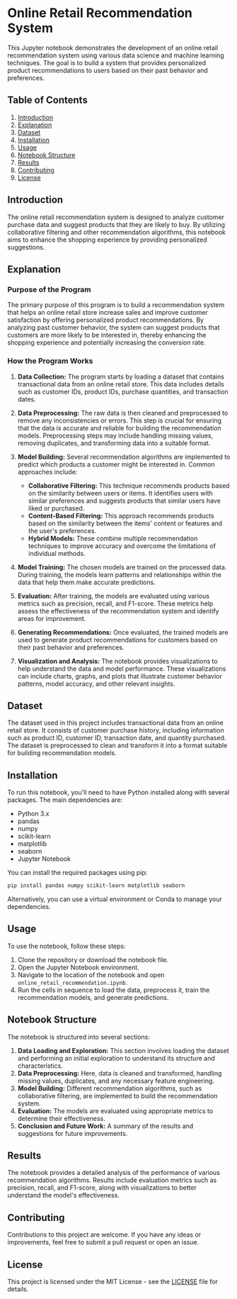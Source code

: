 # Online Retail Recommendation System

This Jupyter notebook demonstrates the development of an online retail recommendation system using various data science and machine learning techniques. The goal is to build a system that provides personalized product recommendations to users based on their past behavior and preferences.

## Table of Contents

1. [Introduction](#introduction)
2. [Explanation](#explanation)
3. [Dataset](#dataset)
4. [Installation](#installation)
5. [Usage](#usage)
6. [Notebook Structure](#notebook-structure)
7. [Results](#results)
8. [Contributing](#contributing)
9. [License](#license)

## Introduction

The online retail recommendation system is designed to analyze customer purchase data and suggest products that they are likely to buy. By utilizing collaborative filtering and other recommendation algorithms, this notebook aims to enhance the shopping experience by providing personalized suggestions.

## Explanation

### Purpose of the Program

The primary purpose of this program is to build a recommendation system that helps an online retail store increase sales and improve customer satisfaction by offering personalized product recommendations. By analyzing past customer behavior, the system can suggest products that customers are more likely to be interested in, thereby enhancing the shopping experience and potentially increasing the conversion rate.

### How the Program Works

1. **Data Collection:** The program starts by loading a dataset that contains transactional data from an online retail store. This data includes details such as customer IDs, product IDs, purchase quantities, and transaction dates.

2. **Data Preprocessing:** The raw data is then cleaned and preprocessed to remove any inconsistencies or errors. This step is crucial for ensuring that the data is accurate and reliable for building the recommendation models. Preprocessing steps may include handling missing values, removing duplicates, and transforming data into a suitable format.

3. **Model Building:** Several recommendation algorithms are implemented to predict which products a customer might be interested in. Common approaches include:
   - **Collaborative Filtering:** This technique recommends products based on the similarity between users or items. It identifies users with similar preferences and suggests products that similar users have liked or purchased.
   - **Content-Based Filtering:** This approach recommends products based on the similarity between the items' content or features and the user's preferences.
   - **Hybrid Models:** These combine multiple recommendation techniques to improve accuracy and overcome the limitations of individual methods.

4. **Model Training:** The chosen models are trained on the processed data. During training, the models learn patterns and relationships within the data that help them make accurate predictions.

5. **Evaluation:** After training, the models are evaluated using various metrics such as precision, recall, and F1-score. These metrics help assess the effectiveness of the recommendation system and identify areas for improvement.

6. **Generating Recommendations:** Once evaluated, the trained models are used to generate product recommendations for customers based on their past behavior and preferences.

7. **Visualization and Analysis:** The notebook provides visualizations to help understand the data and model performance. These visualizations can include charts, graphs, and plots that illustrate customer behavior patterns, model accuracy, and other relevant insights.

## Dataset

The dataset used in this project includes transactional data from an online retail store. It consists of customer purchase history, including information such as product ID, customer ID, transaction date, and quantity purchased. The dataset is preprocessed to clean and transform it into a format suitable for building recommendation models.

## Installation

To run this notebook, you'll need to have Python installed along with several packages. The main dependencies are:

- Python 3.x
- pandas
- numpy
- scikit-learn
- matplotlib
- seaborn
- Jupyter Notebook

You can install the required packages using pip:

```bash
pip install pandas numpy scikit-learn matplotlib seaborn
```

Alternatively, you can use a virtual environment or Conda to manage your dependencies.

## Usage

To use the notebook, follow these steps:

1. Clone the repository or download the notebook file.
2. Open the Jupyter Notebook environment.
3. Navigate to the location of the notebook and open `online_retail_recommendation.ipynb`.
4. Run the cells in sequence to load the data, preprocess it, train the recommendation models, and generate predictions.

## Notebook Structure

The notebook is structured into several sections:

1. **Data Loading and Exploration:** This section involves loading the dataset and performing an initial exploration to understand its structure and characteristics.
2. **Data Preprocessing:** Here, data is cleaned and transformed, handling missing values, duplicates, and any necessary feature engineering.
3. **Model Building:** Different recommendation algorithms, such as collaborative filtering, are implemented to build the recommendation system.
4. **Evaluation:** The models are evaluated using appropriate metrics to determine their effectiveness.
5. **Conclusion and Future Work:** A summary of the results and suggestions for future improvements.

## Results

The notebook provides a detailed analysis of the performance of various recommendation algorithms. Results include evaluation metrics such as precision, recall, and F1-score, along with visualizations to better understand the model's effectiveness.

## Contributing

Contributions to this project are welcome. If you have any ideas or improvements, feel free to submit a pull request or open an issue.

## License

This project is licensed under the MIT License - see the [LICENSE](LICENSE) file for details.
